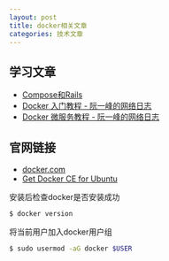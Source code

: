 ```yaml
---
layout: post
title: docker相关文章
categories: 技术文章
---
```

## 学习文章

* [Compose和Rails](https://docs.docker.com/compose/rails/)
* [Docker 入门教程 - 阮一峰的网络日志](http://www.ruanyifeng.com/blog/2018/02/docker-tutorial.html)
* [Docker 微服务教程 - 阮一峰的网络日志](http://www.ruanyifeng.com/blog/2018/02/docker-wordpress-tutorial.html)

## 官网链接

* [docker.com](https://www.docker.com/)
* [Get Docker CE for Ubuntu](https://docs.docker.com/install/linux/docker-ce/ubuntu/)

安装后检查docker是否安装成功

```bash
$ docker version
```

将当前用户加入docker用户组

```bash
$ sudo usermod -aG docker $USER
```